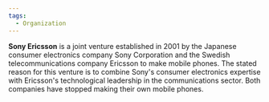 ```yaml
---
tags:
  - Organization
---
```

**Sony Ericsson** is a joint venture established in 2001 by the Japanese
consumer electronics company Sony Corporation and the Swedish
telecommunications company Ericsson to make mobile phones. The stated
reason for this venture is to combine Sony's consumer electronics
expertise with Ericsson's technological leadership in the communications
sector. Both companies have stopped making their own mobile phones.
